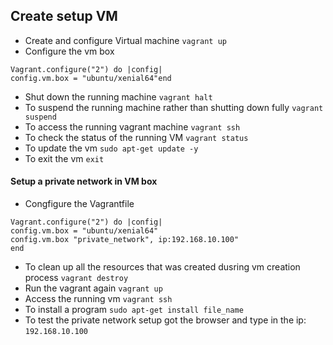 ## Create setup VM

- Create and configure Virtual machine `vagrant up`
- Configure the vm box 
```
Vagrant.configure("2") do |config|
config.vm.box = "ubuntu/xenial64"end
```
- Shut down the running machine `vagrant halt`
- To suspend the running machine rather than shutting down fully `vagrant suspend`
- To access the running vagrant machine `vagrant ssh`
- To check the status of the running VM `vagrant status`
- To update the vm `sudo apt-get update -y`
- To exit the vm `exit`

#### Setup a private network in VM box
- Congfigure the Vagrantfile
```
Vagrant.configure("2") do |config|
config.vm.box = "ubuntu/xenial64"
config.vm.box "private_network", ip:192.168.10.100"
end
```
- To clean up all the resources that was created dusring vm creation process `vagrant destroy`
- Run the vagrant again `vagrant up`
- Access the running vm `vagrant ssh`
- To install a program `sudo apt-get install file_name`
- To test the private network setup got the browser and type in the ip: `192.168.10.100`
